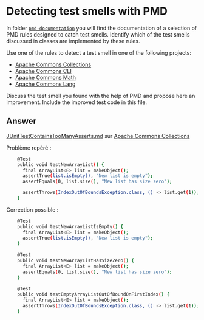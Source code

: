 # Detecting test smells with PMD

In folder [`pmd-documentation`](../pmd-documentation) you will find the documentation of a selection of PMD
rules designed to catch test smells.
Identify which of the test smells discussed in classes are implemented by these rules.

Use one of the rules to detect a test smell in one of the following projects:

- [Apache Commons Collections](https://github.com/apache/commons-collections)
- [Apache Commons CLI](https://github.com/apache/commons-cli)
- [Apache Commons Math](https://github.com/apache/commons-math)
- [Apache Commons Lang](https://github.com/apache/commons-lang)

Discuss the test smell you found with the help of PMD and propose here an improvement.
Include the improved test code in this file.

## Answer

[JUnitTestContainsTooManyAsserts.md](../pmd-documentation/JUnitTestContainsTooManyAsserts.md) sur [Apache Commons Collections](https://github.com/apache/commons-collections)

Problème repéré :
```bash
    @Test
    public void testNewArrayList() {
      final ArrayList<E> list = makeObject();
      assertTrue(list.isEmpty(), "New list is empty");
      assertEquals(0, list.size(), "New list has size zero");

      assertThrows(IndexOutOfBoundsException.class, () -> list.get(1));
    }
```

Correction possible :
```bash
    @Test
    public void testNewArrayListIsEmpty() {
      final ArrayList<E> list = makeObject();
      assertTrue(list.isEmpty(), "New list is empty");
    }
    
    @Test
    public void testNewArrayListHasSizeZero() {
      final ArrayList<E> list = makeObject();
      assertEquals(0, list.size(), "New list has size zero");
    }
    
    @Test
    public void testEmptyArrayListOutOfBoundOnFirstIndex() {
      final ArrayList<E> list = makeObject();
      assertThrows(IndexOutOfBoundsException.class, () -> list.get(1));
    }
```